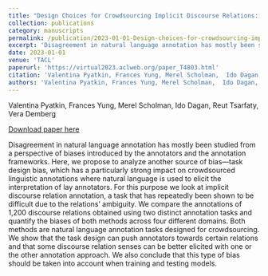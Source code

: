 ```yaml
---
title: "Design Choices for Crowdsourcing Implicit Discourse Relations: Revealing the Biases introduced by Task Design"
collection: publications
category: manuscripts
permalink: /publication/2023-01-01-Design-choices-for-crowdsourcing-implicit
excerpt: 'Disagreement in natural language annotation has mostly been studied from a perspective of biases introduced by the annotators and the annotation frameworks. Here, we propose to analyze another source of bias—task design bias, which has a particularly strong impact on crowdsourced linguistic annotations where natural language is used to elicit the interpretation of lay annotators. For this purpose we look at implicit discourse relation annotation, a task that has repeatedly been shown to be difficult due to the relations’ ambiguity. We compare the annotations of 1,200 discourse relations obtained using two distinct annotation tasks and quantify the biases of both methods across four different domains. Both methods are natural language annotation tasks designed for crowdsourcing. We show that the task design can push annotators towards certain relations and that some discourse relation senses can be better elicited with one or the other annotation approach. We also conclude that this type of bias should be taken into account when training and testing models.'
date: 2023-01-01
venue: 'TACL'
paperurl: 'https://virtual2023.aclweb.org/paper_T4803.html'
citation: 'Valentina Pyatkin, Frances Yung, Merel Scholman,  Ido Dagan, Reut Tsarfaty, Vera Demberg (TACL 2023)'
authors: 'Valentina Pyatkin, Frances Yung, Merel Scholman,  Ido Dagan, Reut Tsarfaty, Vera Demberg'
---
```

Valentina Pyatkin, Frances Yung, Merel Scholman,  Ido Dagan, Reut Tsarfaty, Vera Demberg

<a href='https://virtual2023.aclweb.org/paper_T4803.html'>Download paper here</a>

Disagreement in natural language annotation has mostly been studied from a perspective of biases introduced by the annotators and the annotation frameworks. Here, we propose to analyze another source of bias—task design bias, which has a particularly strong impact on crowdsourced linguistic annotations where natural language is used to elicit the interpretation of lay annotators. For this purpose we look at implicit discourse relation annotation, a task that has repeatedly been shown to be difficult due to the relations’ ambiguity. We compare the annotations of 1,200 discourse relations obtained using two distinct annotation tasks and quantify the biases of both methods across four different domains. Both methods are natural language annotation tasks designed for crowdsourcing. We show that the task design can push annotators towards certain relations and that some discourse relation senses can be better elicited with one or the other annotation approach. We also conclude that this type of bias should be taken into account when training and testing models.

